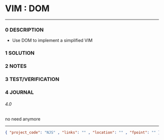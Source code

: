 # VIM : DOM
--------------------------------
### 0 DESCRIPTION

- Use DOM to implement a simplified VIM

### 1 SOLUTION


### 2 NOTES


### 3 TEST/VERIFICATION


### 4 JOURNAL

###### 4.0

no need anymore

--------------------------------
```json
{ "project_code": "NJS" , "links": "" , "location": "" , "fpoint": "" }
```
